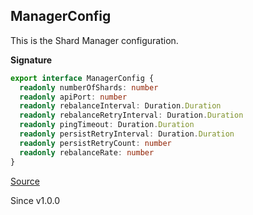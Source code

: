 ## ManagerConfig

This is the Shard Manager configuration.

**Signature**

```ts
export interface ManagerConfig {
  readonly numberOfShards: number
  readonly apiPort: number
  readonly rebalanceInterval: Duration.Duration
  readonly rebalanceRetryInterval: Duration.Duration
  readonly pingTimeout: Duration.Duration
  readonly persistRetryInterval: Duration.Duration
  readonly persistRetryCount: number
  readonly rebalanceRate: number
}
```

[Source](https://github.com/Effect-TS/effect/tree/main/packages/cluster/src/ManagerConfig.ts#L36)

Since v1.0.0
